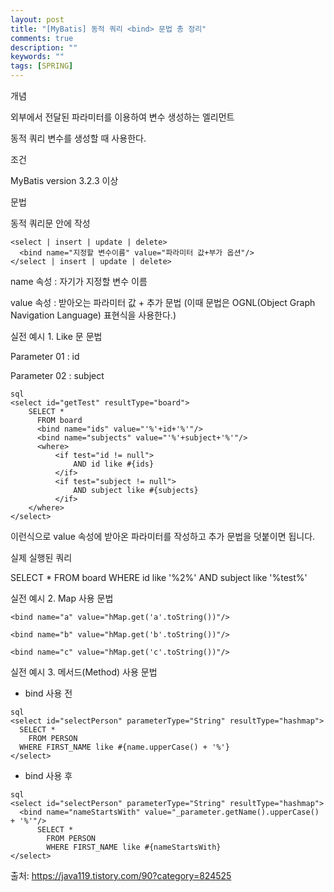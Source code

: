 ```yaml
---
layout: post
title: "[MyBatis] 동적 쿼리 <bind> 문법 총 정리"
comments: true
description: ""
keywords: ""
tags: [SPRING]
---
```



<bind>
 

개념

외부에서 전달된 파라미터를 이용하여 변수 생성하는 엘리먼트

동적 쿼리 변수를 생성할 때 사용한다.


조건

MyBatis version 3.2.3 이상


문법

동적 쿼리문 안에 작성
```
<select | insert | update | delete>
  <bind name="지정할 변수이름" value="파라미터 값+부가 옵션"/>
</select | insert | update | delete>
```

name 속성 : 자기가 지정할 변수 이름

value 속성 : 받아오는 파라미터 값 + 추가 문법 (이때 문법은 OGNL(Object Graph Navigation Language) 표현식을 사용한다.)

 

 

실전 예시 1. Like 문 문법

Parameter 01 : id

Parameter 02 : subject

```
sql
<select id="getTest" resultType="board">
    SELECT * 
      FROM board
      <bind name="ids" value="'%'+id+'%'"/>
      <bind name="subjects" value="'%'+subject+'%'"/>
      <where>
          <if test="id != null"> 
              AND id like #{ids}
          </if>
          <if test="subject != null"> 
              AND subject like #{subjects} 
          </if>
    </where>
</select>
``` 

이런식으로 value 속성에 받아온 파라미터를 작성하고 추가 문법을 덧붙이면 됩니다.

 

실제 실행된 쿼리

SELECT * FROM board WHERE id like '%2%' AND subject like '%test%'

실전 예시 2. Map 사용 문법

```
<bind name="a" value="hMap.get('a'.toString())"/>

<bind name="b" value="hMap.get('b'.toString())"/>

<bind name="c" value="hMap.get('c'.toString())"/>
```

실전 예시 3. 메서드(Method) 사용 문법

 

- bind 사용 전

```
sql
<select id="selectPerson" parameterType="String" resultType="hashmap">
  SELECT * 
    FROM PERSON 
  WHERE FIRST_NAME like #{name.upperCase() + '%'} 
</select>
```

- bind 사용 후

```
sql
<select id="selectPerson" parameterType="String" resultType="hashmap">
  <bind name="nameStartsWith" value="_parameter.getName().upperCase() + '%'"/>
      SELECT * 
        FROM PERSON 
        WHERE FIRST_NAME like #{nameStartsWith} 
</select>
```

출처: https://java119.tistory.com/90?category=824525

